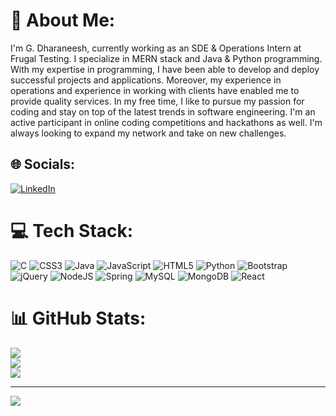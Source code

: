 # 💫 About Me:
I'm G. Dharaneesh, currently working as an SDE & Operations Intern at Frugal Testing. I specialize in MERN stack and Java & Python programming. With my expertise in programming, I have been able to develop and deploy successful projects and applications. Moreover, my experience in operations and experience in working with clients have enabled me to provide quality services. 
In my free time, I like to pursue my passion for coding and stay on top of the latest trends in software engineering. I'm an active participant in online coding competitions and hackathons as well. I'm always looking to expand my network and take on new challenges.


## 🌐 Socials:
[![LinkedIn](https://img.shields.io/badge/LinkedIn-%230077B5.svg?logo=linkedin&logoColor=white)](https://linkedin.com/in/https://www.linkedin.com/in/dharaneeshgunturu/) 

# 💻 Tech Stack:
![C](https://img.shields.io/badge/c-%2300599C.svg?style=for-the-badge&logo=c&logoColor=white) ![CSS3](https://img.shields.io/badge/css3-%231572B6.svg?style=for-the-badge&logo=css3&logoColor=white) ![Java](https://img.shields.io/badge/java-%23ED8B00.svg?style=for-the-badge&logo=java&logoColor=white) ![JavaScript](https://img.shields.io/badge/javascript-%23323330.svg?style=for-the-badge&logo=javascript&logoColor=%23F7DF1E) ![HTML5](https://img.shields.io/badge/html5-%23E34F26.svg?style=for-the-badge&logo=html5&logoColor=white) ![Python](https://img.shields.io/badge/python-3670A0?style=for-the-badge&logo=python&logoColor=ffdd54) ![Bootstrap](https://img.shields.io/badge/bootstrap-%23563D7C.svg?style=for-the-badge&logo=bootstrap&logoColor=white) ![jQuery](https://img.shields.io/badge/jquery-%230769AD.svg?style=for-the-badge&logo=jquery&logoColor=white) ![NodeJS](https://img.shields.io/badge/node.js-6DA55F?style=for-the-badge&logo=node.js&logoColor=white) ![Spring](https://img.shields.io/badge/spring-%236DB33F.svg?style=for-the-badge&logo=spring&logoColor=white) ![MySQL](https://img.shields.io/badge/mysql-%2300f.svg?style=for-the-badge&logo=mysql&logoColor=white) ![MongoDB](https://img.shields.io/badge/MongoDB-%234ea94b.svg?style=for-the-badge&logo=mongodb&logoColor=white) ![React](https://img.shields.io/badge/react-%2320232a.svg?style=for-the-badge&logo=react&logoColor=%2361DAFB)
# 📊 GitHub Stats:
![](https://github-readme-stats.vercel.app/api?username=dharaneeshgunturu2003&theme=dark&hide_border=false&include_all_commits=false&count_private=false)<br/>
![](https://github-readme-streak-stats.herokuapp.com/?user=dharaneeshgunturu2003&theme=dark&hide_border=false)<br/>
![](https://github-readme-stats.vercel.app/api/top-langs/?username=dharaneeshgunturu2003&theme=dark&hide_border=false&include_all_commits=false&count_private=false&layout=compact)

---
[![](https://visitcount.itsvg.in/api?id=dharaneeshgunturu2003&icon=0&color=0)](https://visitcount.itsvg.in)

<!-- Proudly created with GPRM ( https://gprm.itsvg.in ) -->
